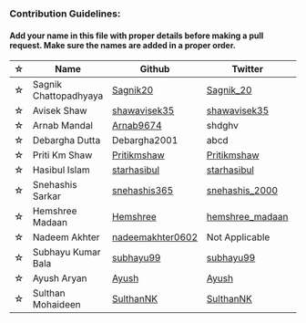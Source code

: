 ### Contribution Guidelines:

#### Add your name in this file with proper details before making a pull request. Make sure the names are added in a proper order.


| ☆ | Name | Github | Twitter | LinkedIn |
| --- | --- | --- | --- | --- |
| ☆ | Sagnik Chattopadhyaya | [Sagnik20](https://github.com/sagnik20/) | [Sagnik_20](https://twitter.com/sagnik_20) | [Sagnik Chattopadhyaya](https://www.linkedin.com/in/sagnik-chattopadhyaya/) |
| ☆ | Avisek Shaw | [shawavisek35](https://github.com/shawavisek35/) | [shawavisek35](https://twitter.com/AvisekShaw5) | [Avisek Shaw](https://www.linkedin.com/in/avisek-shaw-78136b196/) |
| ☆ | Arnab Mandal | [Arnab9674](https://github.com/Arnab9674/) | shdghv | svcgv |
| ☆ | Debargha Dutta| Debargha2001| abcd | Debargha Dutta |
| ☆ | Priti Km Shaw | [Pritikmshaw](https://github.com/pritikmshaw/) | [Pritikmshaw](https://twitter.com/Prityshaw2) | [Priti Shaw](https://www.linkedin.com/in/priti-shaw-b5a72b1ab/)
| ☆ | Hasibul Islam | [starhasibul](https://github.com/starhasibul/) | [starhasibul](https://twitter.com/starhasibul) | [Hasibul Islam](http://linkedin.com/in/hasibul-islam-2aa623196) |
| ☆ | Snehashis Sarkar | [snehashis365](https://github.com/snehashis365/) | [snehashis_2000](https://twitter.com/snehashis_2000) | [Snehashis Sarkar]
| ☆ | Hemshree Madaan | [Hemshree](https://github.com/Hemshree/) | [hemshree_madaan](https://twitter.com/hemshree_madaan) | [Hemshree Madaan](https://www.linkedin.com/in/hemshree-madaan/) |
| ☆ | Nadeem Akhter | [nadeemakhter0602](https://github.com/nadeemakhter0602/) | Not Applicable | [Nadeem Akhter](https://www.linkedin.com/in/nadeem-a-017470189/) |
| ☆ | Subhayu Kumar Bala | [subhayu99](https://github.com/subhayu99) | [subhayu99](https://mobile.twitter.com/subhayu99) | [subhayu_kumar_bala](https://www.linkedin.com/in/subhayu-kumar-bala) |
| ☆ | Ayush Aryan | [Ayush](https://github.com/aryan2574) | [Ayush](https://twitter.com/aryan2574) | [Ayush](https://www.linkedin.com/in/aryan2574/) |
| ☆ | Sulthan Mohaideen | [SulthanNK](https://github.com/SulthanNK) | [SulthanNK](https://twitter.com/SulthanNK) | [Sulthan Mohaideen](https://www.linkedin.com/in/sulthannk/) |